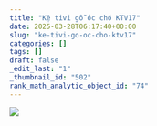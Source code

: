 ```yaml
---
title: "Kệ tivi gỗ óc chó KTV17"
date: 2025-03-28T06:17:40+00:00
slug: "ke-tivi-go-oc-cho-ktv17"
categories: []
tags: []
draft: false
_edit_last: "1"
_thumbnail_id: "502"
rank_math_analytic_object_id: "74"
---
```

![](https://romax.vn/wp-content/uploads/2025/03/ke-ti-vi-go-oc-cho-ktv17-1-1280x922.webp)